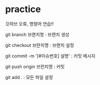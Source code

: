 # practice
깃허브 오류, 명령어 연습!!

git branch 브랜치명 : 브랜치 생성

git checkout 브랸치명 : 브랜치 설정

git commit -m '[#이슈번호] 설명' : 커밋 메시지

git push origin 브런치명 : 커밋

git add . : 모든 파일 설정

